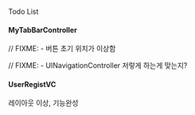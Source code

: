Todo List



#### MyTabBarController

// FIXME: - 버튼 초기 위치가 이상함

// FIXME: - UINavigationController 저렇게 하는게 맞는지?

#### UserRegistVC

레이아웃 이상, 기능완성